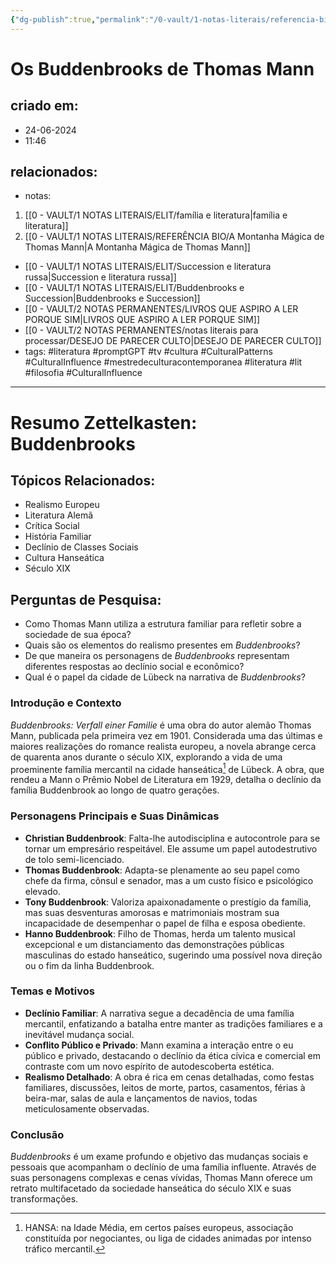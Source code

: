 ```yaml
---
{"dg-publish":true,"permalink":"/0-vault/1-notas-literais/referencia-bio/os-buddenbrooks-de-thomas-mann/","tags":["literatura","promptGPT","tv","cultura","CulturalPatterns","CulturalInfluence","mestredeculturacontemporanea","lit","filosofia"],"dgHomeLink":true,"dgShowLocalGraph":true,"dgShowFileTree":true,"dgEnableSearch":true,"noteIcon":""}
---
```


# Os Buddenbrooks de Thomas Mann

## criado em: 
- 24-06-2024
- 11:46
## relacionados:
- notas:
1. [[0 - VAULT/1 NOTAS LITERAIS/ELIT/família e literatura\|família e literatura]]
2. [[0 - VAULT/1 NOTAS LITERAIS/REFERÊNCIA BIO/A Montanha Mágica de Thomas Mann\|A Montanha Mágica de Thomas Mann]]
- [[0 - VAULT/1 NOTAS LITERAIS/ELIT/Succession e literatura russa\|Succession e literatura russa]]
- [[0 - VAULT/1 NOTAS LITERAIS/ELIT/Buddenbrooks e Succession\|Buddenbrooks e Succession]]
- [[0 - VAULT/2 NOTAS PERMANENTES/LIVROS QUE ASPIRO A LER PORQUE SIM\|LIVROS QUE ASPIRO A LER PORQUE SIM]]
- [[0 - VAULT/2 NOTAS PERMANENTES/notas literais para processar/DESEJO DE PARECER CULTO\|DESEJO DE PARECER CULTO]]
- tags: #literatura #promptGPT #tv #cultura #CulturalPatterns #CulturalInfluence #mestredeculturacontemporanea  #literatura #lit #filosofia #CulturalInfluence 
---

# Resumo Zettelkasten: Buddenbrooks

## Tópicos Relacionados:

- Realismo Europeu
- Literatura Alemã
- Crítica Social
- História Familiar
- Declínio de Classes Sociais
- Cultura Hanseática
- Século XIX

## Perguntas de Pesquisa:

- Como Thomas Mann utiliza a estrutura familiar para refletir sobre a sociedade de sua época?
- Quais são os elementos do realismo presentes em *Buddenbrooks*?
- De que maneira os personagens de *Buddenbrooks* representam diferentes respostas ao declínio social e econômico?
- Qual é o papel da cidade de Lübeck na narrativa de *Buddenbrooks*?

### **Introdução e Contexto**

*Buddenbrooks: Verfall einer Familie* é uma obra do autor alemão Thomas Mann, publicada pela primeira vez em 1901. Considerada uma das últimas e maiores realizações do romance realista europeu, a novela abrange cerca de quarenta anos durante o século XIX, explorando a vida de uma proeminente família mercantil na cidade hanseática[^1] de Lübeck. A obra, que rendeu a Mann o Prêmio Nobel de Literatura em 1929, detalha o declínio da família Buddenbrook ao longo de quatro gerações.

### **Personagens Principais e Suas Dinâmicas**

- **Christian Buddenbrook**: Falta-lhe autodisciplina e autocontrole para se tornar um empresário respeitável. Ele assume um papel autodestrutivo de tolo semi-licenciado.
- **Thomas Buddenbrook**: Adapta-se plenamente ao seu papel como chefe da firma, cônsul e senador, mas a um custo físico e psicológico elevado.
- **Tony Buddenbrook**: Valoriza apaixonadamente o prestígio da família, mas suas desventuras amorosas e matrimoniais mostram sua incapacidade de desempenhar o papel de filha e esposa obediente.
- **Hanno Buddenbrook**: Filho de Thomas, herda um talento musical excepcional e um distanciamento das demonstrações públicas masculinas do estado hanseático, sugerindo uma possível nova direção ou o fim da linha Buddenbrook.

### **Temas e Motivos**

- **Declínio Familiar**: A narrativa segue a decadência de uma família mercantil, enfatizando a batalha entre manter as tradições familiares e a inevitável mudança social.
- **Conflito Público e Privado**: Mann examina a interação entre o eu público e privado, destacando o declínio da ética cívica e comercial em contraste com um novo espírito de autodescoberta estética.
- **Realismo Detalhado**: A obra é rica em cenas detalhadas, como festas familiares, discussões, leitos de morte, partos, casamentos, férias à beira-mar, salas de aula e lançamentos de navios, todas meticulosamente observadas.

### **Conclusão**

*Buddenbrooks* é um exame profundo e objetivo das mudanças sociais e pessoais que acompanham o declínio de uma família influente. Através de suas personagens complexas e cenas vívidas, Thomas Mann oferece um retrato multifacetado da sociedade hanseática do século XIX e suas transformações.

[^1]: HANSA: na Idade Média, em certos países europeus, associação constituída por negociantes, ou liga de cidades animadas por intenso tráfico mercantil.
